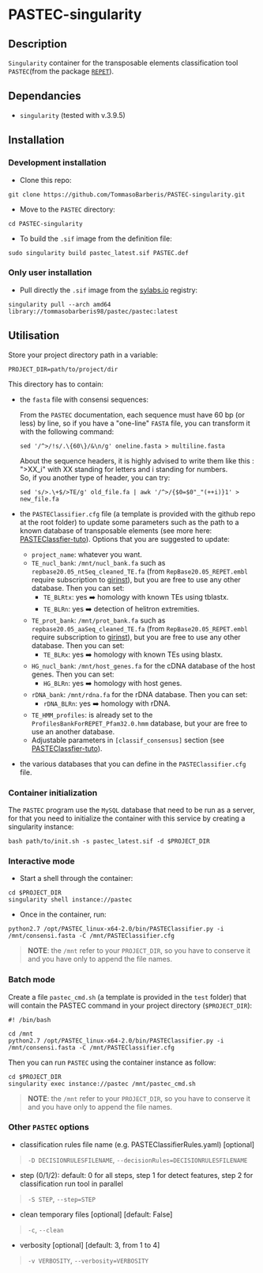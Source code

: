 # PASTEC-singularity

## Description

`Singularity` container for the transposable elements classification tool `PASTEC`(from the package [`REPET`](https://urgi.versailles.inra.fr/Tools/REPET)).


## Dependancies

- `singularity` (tested with v.3.9.5)

## Installation

### Development installation

- Clone this repo:
```
git clone https://github.com/TommasoBarberis/PASTEC-singularity.git
```

- Move to the `PASTEC` directory:
```
cd PASTEC-singularity
```

- To build the `.sif` image from the definition file:
```
sudo singularity build pastec_latest.sif PASTEC.def
```

### Only user installation

- Pull directly the `.sif` image from the [sylabs.io](sylabs.io) registry:

```
singularity pull --arch amd64 library://tommasobarberis98/pastec/pastec:latest
```


## Utilisation

Store your project directory path in a variable:
```
PROJECT_DIR=path/to/project/dir
```

This directory has to contain:
- the `fasta` file with consensi sequences: 

    From the `PASTEC` documentation, each sequence must have 60 bp (or less) by line, so if you have a "one-line" `FASTA` file, you can transform it with the following command:
    ```
    sed '/^>/!s/.\{60\}/&\n/g' oneline.fasta > multiline.fasta
    ```

    About the sequence headers, it is highly advised to write them like this : ">XX_i" with XX standing for letters and i standing for numbers. <br>
    So, if you another type of header, you can try:
    ```
    sed 's/>.\+$/>TE/g' old_file.fa | awk '/^>/{$0=$0"_"(++i)}1' > new_file.fa
    ```

- the `PASTEClassifier.cfg` file (a template is provided with the github repo at the root folder) to update some parameters such as the path to a known database of transposable elements (see more here: [PASTEClassfier-tuto](https://urgi.versailles.inra.fr/Tools/PASTEClassifier/PASTEClassifier-tuto)). Options that you are suggested to update:
    - `project_name`: whatever you want.
    - `TE_nucl_bank`: `/mnt/nucl_bank.fa` such as `repbase20.05_ntSeq_cleaned_TE.fa` (from `RepBase20.05_REPET.embl` require subscription to [girinst](https://www.girinst.org/repbase/)), but you are free to use any other database. Then you can set:
        - `TE_BLRtx`: yes :arrow_right: homology with known TEs using tblastx.
        - `TE_BLRn`: yes :arrow_right: detection of helitron extremities.
    - `TE_prot_bank`: `/mnt/prot_bank.fa` such as `repbase20.05_aaSeq_cleaned_TE.fa` (from `RepBase20.05_REPET.embl` require subscription to [girinst](https://www.girinst.org/repbase/)), but you are free to use any other database. Then you can set:
        - `TE_BLRx`: yes :arrow_right: homology with known TEs using blastx.
    - `HG_nucl_bank`: `/mnt/host_genes.fa` for the cDNA database of the host genes. Then you can set:
        - `HG_BLRn`: yes :arrow_right: homology with host genes.
    - `rDNA_bank`: `/mnt/rdna.fa` for the rDNA database. Then you can set:
        - `rDNA_BLRn`: yes :arrow_right: homology with rDNA.
    - `TE_HMM_profiles`: is already set to the `ProfilesBankForREPET_Pfam32.0.hmm` database, but your are free to use an another database.
    - Adjustable parameters in `[classif_consensus]` section (see [PASTEClassfier-tuto](https://urgi.versailles.inra.fr/Tools/PASTEClassifier/PASTEClassifier-tuto)). 

- the various databases that you can define in the `PASTEClassifier.cfg` file.

### Container initialization

The `PASTEC` program use the `MySQL` database that need to be run as a server, for that you need to initialize the container with this service by creating a singularity instance:
```
bash path/to/init.sh -s pastec_latest.sif -d $PROJECT_DIR
```


### Interactive mode

- Start a shell through the container:
```
cd $PROJECT_DIR
singularity shell instance://pastec
```
- Once in the container, run:
```
python2.7 /opt/PASTEC_linux-x64-2.0/bin/PASTEClassifier.py -i /mnt/consensi.fasta -C /mnt/PASTEClassifier.cfg
```

> **NOTE**: the `/mnt` refer to your `PROJECT_DIR`, so you have to conserve it and you have only to append the file names.

### Batch mode

Create a file `pastec_cmd.sh` (a template is provided in the `test` folder) that will contain the PASTEC command in your project directory (`$PROJECT_DIR`):
```
#! /bin/bash 

cd /mnt
python2.7 /opt/PASTEC_linux-x64-2.0/bin/PASTEClassifier.py -i /mnt/consensi.fasta -C /mnt/PASTEClassifier.cfg
```

Then you can run `PASTEC` using the container instance as follow:
```
cd $PROJECT_DIR
singularity exec instance://pastec /mnt/pastec_cmd.sh
```

> **NOTE**: the `/mnt` refer to your `PROJECT_DIR`, so you have to conserve it and you have only to append the file names.

### Other `PASTEC` options

- classification rules file name (e.g. PASTEClassifierRules.yaml) [optional]
 > `-D DECISIONRULESFILENAME`, `--decisionRules=DECISIONRULESFILENAME` 
- step (0/1/2): default: 0 for all steps, step 1 for detect features, step 2 for classification run tool in parallel
> `-S STEP`, `--step=STEP`
- clean temporary files [optional] [default: False]
> `-c`, `--clean`
- verbosity [optional] [default: 3, from 1 to 4]
> `-v VERBOSITY`, `--verbosity=VERBOSITY`